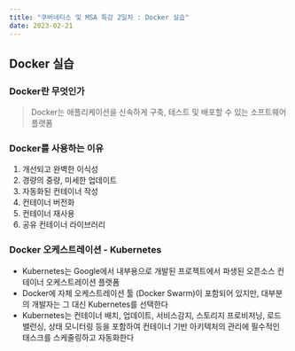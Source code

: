 ```yaml
---
title: "쿠버네티스 및 MSA 특강 2일차 : Docker 실습"
date: 2023-02-21
---
```


## Docker 실습

### Docker란 무엇인가

> Docker는 애플리케이션을 신속하게 구축, 테스트 및 배포할 수 있는 소프트웨어 플랫폼

### Docker를 사용하는 이유

1. 개선되고 완벽한 이식성
2. 경량의 중량, 미세한 업데이트
3. 자동화된 컨테이너 작성
4. 컨테이너 버전화
5. 컨테이너 재사용
6. 공유 컨테이너 라이브러리

### Docker 오케스트레이션 - Kubernetes

- Kubernetes는 Google에서 내부용으로 개발된 프로젝트에서 파생된 오픈소스 컨테이너 오케스트레이션 플랫폼
- Docker에 자체 오케스트레이션 툴 (Docker Swarm)이 포함되어 있지만, 대부분의 개발자는 그 대신 Kubernetes를 선택한다
- Kubernetes는 컨테이너 배치, 업데이트, 서비스감지, 스토리지 프로비저닝, 로드 밸런싱, 상태 모니터링 등을 포함하여 컨테이너 기반 아키텍처의 관리에 필수적인 태스크를 스케줄링하고 자동화한다

